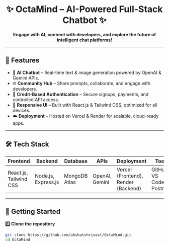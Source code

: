 

<h1 align="center">✨ OctaMind – AI-Powered Full-Stack Chatbot ✨</h1>

<p align="center">
  <strong>Engage with AI, connect with developers, and explore the future of intelligent chat platforms!</strong>
</p>

---

## 🧠 Features

- 💬 **AI Chatbot** – Real-time text & image generation powered by OpenAI & Gemini APIs.  
- 🌐 **Community Hub** – Share prompts, collaborate, and engage with developers.  
- 🔐 **Credit-Based Authentication** – Secure signups, payments, and controlled API access.  
- 📱 **Responsive UI** – Built with React.js & Tailwind CSS, optimized for all devices.  
- ☁️ **Deployment** – Hosted on Vercel & Render for scalable, cloud-ready apps.

---

## 🛠️ Tech Stack

| Frontend | Backend | Database | APIs | Deployment | Tools |
|---------|---------|---------|-----|------------|-------|
| React.js, Tailwind CSS | Node.js, Express.js | MongoDB Atlas | OpenAI, Gemini | Vercel (Frontend), Render (Backend) | GitHub, VS Code, Postman |

---

## 🚀 Getting Started

**1️⃣ Clone the repository**

```bash
git clone https://github.com/akshatshrivast/OctaMind.git
cd OctaMind
